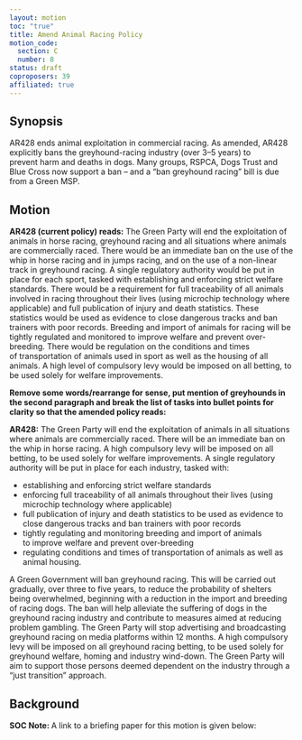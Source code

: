 ```yaml
---
layout: motion
toc: "true"
title: Amend Animal Racing Policy
motion_code:
  section: C
  number: 8
status: draft
coproposers: 39
affiliated: true
---
```

## Synopsis

AR428 ends animal exploitation in commercial racing. As amended, AR428 explicitly bans the greyhound-racing industry (over 3–5 years) to prevent harm and deaths in dogs. Many groups, RSPCA, Dogs Trust and Blue Cross now support a ban – and a “ban greyhound racing” bill is due from a Green MSP.

## Motion

**AR428 (current policy) reads:** The Green Party will end the exploitation of animals in horse racing, greyhound racing and all situations where animals are commercially raced. There would be an immediate ban on the use of the whip in horse racing and in jumps racing, and on the use of a non-linear track in greyhound racing. A single regulatory authority would be put in place for each sport, tasked with establishing and enforcing strict welfare standards. There would be a requirement for full traceability of all animals involved in racing throughout their lives (using microchip technology where applicable) and full publication of injury and death statistics. These statistics would be used as evidence to close dangerous tracks and ban trainers with poor records. Breeding and import of animals for racing will be tightly regulated and monitored to improve welfare and prevent over-breeding. There would be regulation on the conditions and times of transportation of animals used in sport as well as the housing of all animals. A high level of compulsory levy would be imposed on all betting, to be used solely for welfare improvements. 

**Remove some words/rearrange for sense, put mention of greyhounds in the second paragraph and break the list of tasks into bullet points for clarity so that the amended policy reads:**

**AR428:** The Green Party will end the exploitation of animals in all situations where animals are commercially raced. There will be an immediate ban on the whip in horse racing. A high compulsory levy will be imposed on all betting, to be used solely for welfare improvements. A single regulatory authority will be put in place for each industry, tasked with:

* establishing and enforcing strict welfare standards
* enforcing full traceability of all animals throughout their lives (using microchip technology where applicable)
* full publication of injury and death statistics to be used as evidence to close dangerous tracks and ban trainers with poor records
* tightly regulating and monitoring breeding and import of animals to improve welfare and prevent over-breeding
* regulating conditions and times of transportation of animals as well as animal housing.

A Green Government will ban greyhound racing. This will be carried out gradually, over three to five years, to reduce the probability of shelters being overwhelmed, beginning with a reduction in the import and breeding of racing dogs. The ban will help alleviate the suffering of dogs in the greyhound racing industry and contribute to measures aimed at reducing problem gambling. The Green Party will stop advertising and broadcasting greyhound racing on media platforms within 12 months. A high compulsory levy will be imposed on all greyhound racing betting, to be used solely for greyhound welfare, homing and industry wind-down. The Green Party will aim to support those persons deemed dependent on the industry through a “just transition” approach. 

## Background

<p class="alert d-inline-block alert-primary"><strong>SOC Note: </strong> A link to a briefing paper for this motion is given below:  <https://spaces.greenparty.org.uk/file/file/download?guid=22af7dc5-c8d9-4150-9432-27ff886b5f09&hash_sha1=cd10d38e></p>